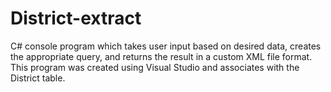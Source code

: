 # District-extract
C# console program which takes user input based on desired data, creates the appropriate query, and returns the result in a custom XML file format. This program was created using Visual Studio and associates with the District table.
